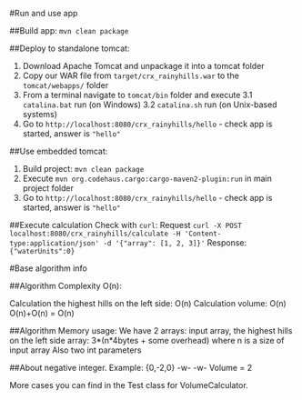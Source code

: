 #Run and use app

##Build app:
`mvn clean package`

##Deploy to standalone tomcat:
1. Download Apache Tomcat and unpackage it into a tomcat folder
2. Copy our WAR file from `target/crx_rainyhills.war` to the `tomcat/webapps/` folder
3. From a terminal navigate to `tomcat/bin` folder and execute
    3.1 `catalina.bat` run (on Windows)
    3.2 `catalina.sh` run (on Unix-based systems)
4. Go to `http://localhost:8080/crx_rainyhills/hello` - check app is started, answer is `"hello"`

##Use embedded tomcat:
1. Build project: `mvn clean package`
2. Execute `mvn org.codehaus.cargo:cargo-maven2-plugin:run` in main project folder
3. Go to `http://localhost:8080/crx_rainyhills/hello` - check app is started, answer is `"hello"`

##Execute calculation
Check with `curl`:
Request
`curl -X POST localhost:8080/crx_rainyhills/calculate -H 'Content-type:application/json' -d '{"array": [1, 2, 3]}'`
Response:
`{"waterUnits":0}`

#Base algorithm info

##Algorithm Complexity O(n):

Calculation the highest hills on the left side: O(n)
Calculation volume: O(n)
O(n)+O(n) = O(n)

##Algorithm Memory usage: 
We have 2 arrays: input array, the highest hills on the left side array: 3*(n*4bytes + some overhead) where n is a size of input array Also two int parameters

##About negative integer. 
Example: {0,-2,0} -w- -w- Volume = 2

More cases you can find in the Test class for VolumeCalculator.